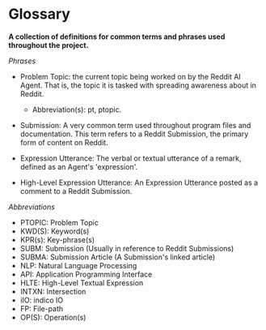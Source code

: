 # Glossary #
**A collection of definitions for common terms and phrases used throughout the project.**


*Phrases*

- Problem Topic: the current topic being worked on by the Reddit AI Agent. That is, the topic it is tasked with spreading
    awareness about in Reddit.
    - Abbreviation(s): pt, ptopic.

- Submission: A very common term used throughout program files and documentation. This term refers to a Reddit Submission,
the primary form of content on Reddit.

- Expression Utterance: The verbal or textual utterance of a remark, defined as an Agent's 'expression'.

- High-Level Expression Utterance: An Expression Utterance posted as a comment to a Reddit Submission.


*Abbreviations*

- PTOPIC:   Problem Topic
- KWD(S):   Keyword(s)
- KPR(s):   Key-phrase(s)
- SUBM:     Submission (Usually in reference to Reddit Submissions)
- SUBMA:    Submission Article (A Submission's linked article)
- NLP:      Natural Language Processing
- API:      Application Programming Interface
- HLTE:     High-Level Textual Expression
- INTXN:    Intersection
- iIO:      indico IO
- FP:       File-path
- OP(S):    Operation(s)